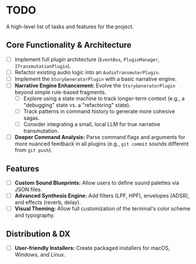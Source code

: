 # TODO

A high-level list of tasks and features for the project.

## Core Functionality & Architecture

- [ ] Implement full plugin architecture (`EventBus`, `PluginManager`, `ITransmutationPlugin`).
- [ ] Refactor existing audio logic into an `AudioTransmuterPlugin`.
- [ ] Implement the `StoryGeneratorPlugin` with a basic narrative engine.
- [ ] **Narrative Engine Enhancement:** Evolve the `StoryGeneratorPlugin` beyond simple rule-based fragments.
  - [ ] Explore using a state machine to track longer-term context (e.g., a "debugging" state vs. a "refactoring" state).
  - [ ] Track patterns in command history to generate more cohesive sagas.
  - [ ] Consider integrating a small, local LLM for true narrative transmutation.
- [ ] **Deeper Command Analysis:** Parse command flags and arguments for more nuanced feedback in all plugins (e.g., `git commit` sounds different from `git push`).

## Features

- [ ] **Custom Sound Blueprints:** Allow users to define sound palettes via JSON files.
- [ ] **Advanced Synthesis Engine:** Add filters (LPF, HPF), envelopes (ADSR), and effects (reverb, delay).
- [ ] **Visual Theming:** Allow full customization of the terminal's color scheme and typography.

## Distribution & DX

- [ ] **User-friendly Installers:** Create packaged installers for macOS, Windows, and Linux.
